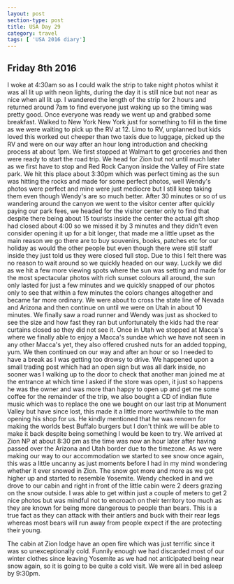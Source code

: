 ```yaml
---
layout: post
section-type: post
title: USA Day 29
category: travel
tags: [ 'USA 2016 diary']
---
```

## Friday 8th 2016  

I woke at 4:30am so as I could walk the strip to take night photos whilst it was all lit up with neon lights, during the day it is still nice but not near as nice when all lit up. I wandered the length of the strip for 2 hours and returned around 7am to find everyone just waking up so the timing was pretty good. Once everyone was ready we went up and grabbed some breakfast. Walked to New York New York just for something to fill in the time as we were waiting to pick up the RV at 12. Limo to RV, unplanned but kids loved this worked out cheeper than two taxis due to luggage, picked up the RV and were on our way after an hour long introduction and checking process at about 1pm. We first stopped at Walmart to get groceries and then were ready to start the road trip. We head for Zion but not until much later as we first have to stop and Red Rock Canyon inside the Valley of Fire state park. We hit this place about 3:30pm which was perfect timing as the sun was hitting the rocks and made for some perfect photos, well Wendy's photos were perfect and mine were just mediocre but I still keep taking them even though Wendy's are so much better. After 30 minutes or so of us wandering around the canyon we went to the visitor center after quickly paying our park fees, we headed for the visitor center only to find that despite there being about 15 tourists inside the center the actual gift shop had closed about 4:00 so we missed it by 3 minutes and they didn't even consider opening it up for a bit longer, that made me a little upset as the main reason we go there are to buy souvenirs, books, patches etc for our holiday as would the other people but even though there were still staff inside they just told us they were closed full stop. Due to this I felt there was no reason to wait around so we quickly headed on our way. Luckily we did as we hit a few more viewing spots where the sun was setting and made for the most spectacular photos with rich sunset colours all around, the sun only lasted for just a few minutes and we quickly snapped of our photos only to see that within a few minutes the colors changes altogether and became far more ordinary. We were about to cross the state line of Nevada and Arizona and then continue on until we were on Utah in about 10 minutes. We finally saw a road runner and Wendy was just as shocked to see the size and how fast they ran but unfortunately the kids had the rear curtains closed so they did not see it. Once in Utah we stopped at Macca's where we finally able to enjoy a Macca's sundae which we have not seen in any other Macca's yet, they also offered crushed nuts for an added topping, yum. We then continued on our way and after an hour or so I needed to have a break as I was getting too drowsy to drive. We happened upon a small trading post which had an open sign but was all dark inside, no sooner was I walking up to the door to check that another man joined me at the entrance at which time I asked if the store was open, it just so happens he was the owner and was more than happy to open up and get me some coffee for the remainder of the trip, we also bought a CD of indian flute music which was to replace the one we bought on our last trip at Monument Valley but have since lost, this made it a little more worthwhile to the man opening his shop for us. He kindly mentioned that he was renown for making the worlds best Buffalo burgers but I don't think we will be able to make it back despite being something I would be keen to try. We arrived at Zion NP at about 8:30 pm as the time was now an hour later after having passed over the Arizona and Utah border due to the timezone. As we were making our way to our accommodation we started to see snow once again, this was a little uncanny as just moments before I had in my mind wondering whether it ever snowed in Zion. The snow got more and more as we got higher up and started to resemble Yosemite. Wendy checked in and we drove to our cabin and right in front of the little cabin were 2 deers grazing on the snow outside. I was able to get within just a couple of meters to get 2 nice photos but was mindful not to encroach on their territory too much as they are known for being more dangerous to people than bears. This is a true fact as they can attack with their antlers and buck with their rear legs whereas most bears will run away from people expect if the are protecting their young.

The cabin at Zion lodge have an open fire which was just terrific since it was so unexceptionally cold. Funnily enough we had discarded most of our winter clothes since leaving Yosemite as we had not anticipated being near snow again, so it is going to be quite a cold visit. We were all in bed asleep by 9:30pm.
